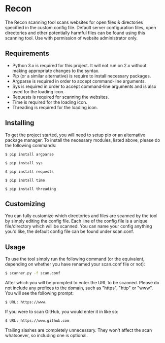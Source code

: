 # Recon
The Recon scanning tool scans websites for open files &amp; directories specified in the custom config file. Default server configuration files, open directories and other potentially harmful files can be found using this scanning tool. Use with permission of website administrator only.

## Requirements
* Python 3.x is required for this project. It will not run on 2.x without making appropriate changes to the syntax.
* Pip (or a similar alternative) is require to install necessary packages.
* Argparse is required in order to accept command-line arguments.
* Sys is required in order to accept command-line arguments and is also used for the loading icon.
* Requests is required for scanning the websites.
* Time is required for the loading icon.
* Threading is required for the loading icon.

## Installing
To get the project started, you will need to setup pip or an alternative package manager.
To install the necessary modules, listed above, please do the following commands:
```
$ pip install argparse
```
```
$ pip install sys
```
```
$ pip install requests
```
```
$ pip install time
```
```
$ pip install threading
```

## Customizing
You can fully customize which directories and files are scanned by the tool by simply editing the config file. Each line of the config file is a unique file/directory which will be scanned. You can name your config anything you'd like, the default config file can be found under scan.conf.

## Usage
To use the tool simply run the following command (or the equivalent, depending on whether you have renamed your scan.conf file or not):
```sh
$ scanner.py -f scan.conf
```
After which you will be prompted to enter the URL to be scanned. Please do not include any prefixes to the domain, such as "https", "http" or "www". You will see the following prompt:
```sh
$ URL: https://www.
```
If you were to scan GitHub, you would enter it in like so:

```sh
$ URL: https://www.github.com
```
Trailing slashes are completely unnecessary. They won't affect the scan whatsoever, so including one is optional.
